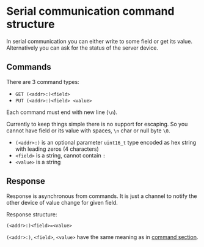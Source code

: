 # Serial communication command structure

In serial communication you can either write to some field or get its value. Alternatively you can ask for the status of the server device.

## Commands

There are 3 command types:

- `GET (<addr>:)<field>`
- `PUT (<addr>:)<field> <value>`

Each command must end with new line (`\n`).

Currently to keep things simple there is no support for escaping. So you cannot have field or its value with spaces, `\n` char or null byte `\0`.

- `(<addr>:)` is an optional parameter `uint16_t` type encoded as hex string with leading zeros (4 characters)
- `<field>` is a string, cannot contain `:`
- `<value>` is a string

## Response

Response is asynchronous from commands. It is just a channel to notify the other device of value change for given field.

Response structure:

```text
(<addr>:)<field>=<value>
```

`(<addr>:)`, `<field>`, `<value>` have the same meaning as in [command section](#commands).
